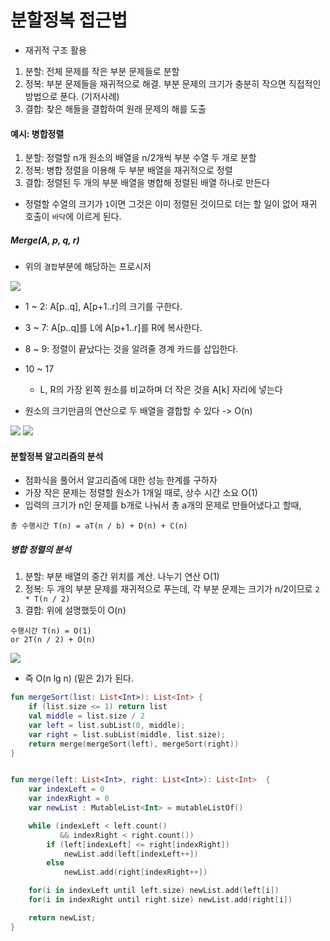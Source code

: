 # 분할정복 접근법
- 재귀적 구조 활용
1. 분할: 전체 문제를 작은 부분 문제들로 분할
2. 정복: 부분 문제들을 재귀적으로 해결. 부분 문제의 크기가 충분히 작으면 직접적인 방법으로 푼다. (기저사례)
3. 결합: 찾은 해들을 결합하여 원래 문제의 해를 도출


#### 예시: 병합정렬
1. 분할: 정렬할 n개 원소의 배열을 n/2개씩 부분 수열 두 개로 분할
2. 정복: 병합 정렬을 이용해 두 부분 배열을 재귀적으로 정렬
3. 결합: 정렬된 두 개의 부분 배열을 병합해 정렬된 배열 하나로 만든다

- 정렬할 수열의 크기가 `1`이면 그것은 이미 정렬된 것이므로 더는 할 일이 없어 재귀 호출이 `바닥`에 이르게 된다.

##### Merge(A, p, q, r)
- 위의 `결합`부분에 해당하는 프로시저

![](https://i.stack.imgur.com/Owtfo.png)

- 1 ~ 2: A[p..q], A[p+1..r]의 크기를 구한다.
- 3 ~ 7: A[p..q]를 L에 A[p+1..r]를 R에 복사한다.
- 8 ~ 9: 정렬이 끝났다는 것을 알려줄 경계 카드를 삽입한다.
- 10 ~ 17
    - L, R의 가장 왼쪽 원소를 비교하며 더 작은 것을 A[k] 자리에 넣는다

- 원소의 크기만큼의 연산으로 두 배열을 결합할 수 있다 -> O(n) 


![](http://www.personal.kent.edu/~rmuhamma/Algorithms/MyAlgorithms/Sorting/Gifs/mergeSort.gif)
![](https://i.stack.imgur.com/wk49i.png)


#### 분할정복 알고리즘의 분석
- 점화식을 풀어서 알고리즘에 대한 성능 한계를 구하자
- 가장 작은 문제는 정렬할 원소가 1개일 때로, 상수 시간 소요 O(1)
- 입력의 크기가 n인 문제를 b개로 나눠서 총 a개의 문제로 만들어냈다고 할때, 
```
총 수행시간 T(n) = aT(n / b) + D(n) + C(n)
```

##### 병합 정렬의 분석
1. 분할: 부분 배열의 중간 위치를 계산. 나누기 연산 O(1)
2. 정복: 두 개의 부분 문제를 재귀적으로 푸는데, 각 부분 문제는 크기가 n/2이므로 `2 * T(n / 2)`
3. 결합: 위에 설명했듯이 O(n)

```
수행시간 T(n) = O(1)     
or 2T(n / 2) + O(n)     
```

![](https://0jun0815.github.io/assets/images/algorithm/2018-11-06-merge-sort/tree2.png)

- 즉 O(n lg n) (밑은 2)가 된다.

```kotlin
fun mergeSort(list: List<Int>): List<Int> {
    if (list.size <= 1) return list
    val middle = list.size / 2
    var left = list.subList(0, middle);
    var right = list.subList(middle, list.size);
    return merge(mergeSort(left), mergeSort(right))
}


fun merge(left: List<Int>, right: List<Int>): List<Int>  {
    var indexLeft = 0
    var indexRight = 0
    var newList : MutableList<Int> = mutableListOf()

    while (indexLeft < left.count() 
           && indexRight < right.count())
        if (left[indexLeft] <= right[indexRight]) 
            newList.add(left[indexLeft++])
        else 
            newList.add(right[indexRight++])

    for(i in indexLeft until left.size) newList.add(left[i])
    for(i in indexRight until right.size) newList.add(right[i])

    return newList;
}
```